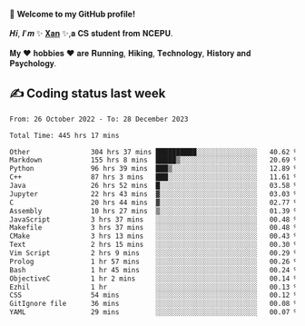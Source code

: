 🎉 **Welcome to my GitHub profile!**</br></br>
𝑯𝒊, 𝑰'𝒎 ✨ [𝐗𝐚𝐧](https://xancoding.cn/) ✨,𝐚 𝐂𝐒 𝐬𝐭𝐮𝐝𝐞𝐧𝐭 𝐟𝐫𝐨𝐦 𝐍𝐂𝐄𝐏𝐔.</br></br>
𝐌𝐲 ❤ 𝐡𝐨𝐛𝐛𝐢𝐞𝐬 ❤ 𝐚𝐫𝐞 𝐑𝐮𝐧𝐧𝐢𝐧𝐠, 𝐇𝐢𝐤𝐢𝐧𝐠, 𝐓𝐞𝐜𝐡𝐧𝐨𝐥𝐨𝐠𝐲, 𝐇𝐢𝐬𝐭𝐨𝐫𝐲 𝐚𝐧𝐝 𝐏𝐬𝐲𝐜𝐡𝐨𝐥𝐨𝐠𝐲.

## ✍️ Coding status last week
<!--START_SECTION:waka-->

```txt
From: 26 October 2022 - To: 28 December 2023

Total Time: 445 hrs 17 mins

Other               304 hrs 37 mins ██████████░░░░░░░░░░░░░░░   40.62 %
Markdown            155 hrs 8 mins  █████▒░░░░░░░░░░░░░░░░░░░   20.69 %
Python              96 hrs 39 mins  ███▒░░░░░░░░░░░░░░░░░░░░░   12.89 %
C++                 87 hrs 3 mins   ███░░░░░░░░░░░░░░░░░░░░░░   11.61 %
Java                26 hrs 52 mins  █░░░░░░░░░░░░░░░░░░░░░░░░   03.58 %
Jupyter             22 hrs 43 mins  ▓░░░░░░░░░░░░░░░░░░░░░░░░   03.03 %
C                   20 hrs 44 mins  ▓░░░░░░░░░░░░░░░░░░░░░░░░   02.77 %
Assembly            10 hrs 27 mins  ▒░░░░░░░░░░░░░░░░░░░░░░░░   01.39 %
JavaScript          3 hrs 37 mins   ░░░░░░░░░░░░░░░░░░░░░░░░░   00.48 %
Makefile            3 hrs 37 mins   ░░░░░░░░░░░░░░░░░░░░░░░░░   00.48 %
CMake               3 hrs 13 mins   ░░░░░░░░░░░░░░░░░░░░░░░░░   00.43 %
Text                2 hrs 15 mins   ░░░░░░░░░░░░░░░░░░░░░░░░░   00.30 %
Vim Script          2 hrs 9 mins    ░░░░░░░░░░░░░░░░░░░░░░░░░   00.29 %
Prolog              1 hr 57 mins    ░░░░░░░░░░░░░░░░░░░░░░░░░   00.26 %
Bash                1 hr 45 mins    ░░░░░░░░░░░░░░░░░░░░░░░░░   00.24 %
ObjectiveC          1 hr 2 mins     ░░░░░░░░░░░░░░░░░░░░░░░░░   00.14 %
Ezhil               1 hr            ░░░░░░░░░░░░░░░░░░░░░░░░░   00.13 %
CSS                 54 mins         ░░░░░░░░░░░░░░░░░░░░░░░░░   00.12 %
GitIgnore file      36 mins         ░░░░░░░░░░░░░░░░░░░░░░░░░   00.08 %
YAML                29 mins         ░░░░░░░░░░░░░░░░░░░░░░░░░   00.07 %
```

<!--END_SECTION:waka-->


<!-- ## 📈 My GitHub Stats
<p align="center">
    <img height="137px" src="https://github-readme-stats.vercel.app/api?username=Xancoding&hide_title=true&hide_border=true&show_icons=trueline_height=21&text_color=000&icon_color=000&bg_color=0,ea6161,ffc64d,fffc4d,52fa5a&theme=graywhite" /> 
    <img src="https://github-readme-stats.vercel.app/api/top-langs/?username=Xancoding&hide_title=true&hide_border=true&layout=compact&langs_count=6&text_color=000&icon_color=fff&bg_color=0,52fa5a,4dfcff,c64dff&theme=graywhite" /> 
</p> -->

<!-- ## 🔥 My GitHub activities of last 31 days.
<div align="center"> <img src="https://activity-graph.herokuapp.com/graph?username=XanCoding&theme=xcode" /> </div> -->

<!-- <p align="center"> 
  Visitor count<br/>
  <img src="https://profile-counter.glitch.me/xancoding/count.svg" />
</p> -->
